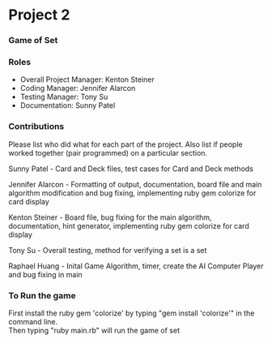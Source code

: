 # Project 2
### Game of Set

### Roles
* Overall Project Manager: Kenton Steiner
* Coding Manager: Jennifer Alarcon
* Testing Manager: Tony Su
* Documentation: Sunny Patel

### Contributions
Please list who did what for each part of the project.
Also list if people worked together (pair programmed) on a particular section.<br />

Sunny Patel - Card and Deck files, test cases for Card and Deck methods<br />

Jennifer Alarcon - Formatting of output, documentation, board file and main algorithm modification and bug fixing, implementing ruby gem colorize for card display<br />

Kenton Steiner - Board file, bug fixing for the main algorithm, documentation, hint generator, implementing ruby gem colorize for card display<br />

Tony Su - Overall testing, method for verifying a set is a set<br />

Raphael Huang - Inital Game Algorithm, timer, create the AI Computer Player and bug fixing in main<br />


### To Run the game

First install the ruby gem 'colorize' by typing "gem install 'colorize'" in the command line.  
Then typing "ruby main.rb" will run the game of set
